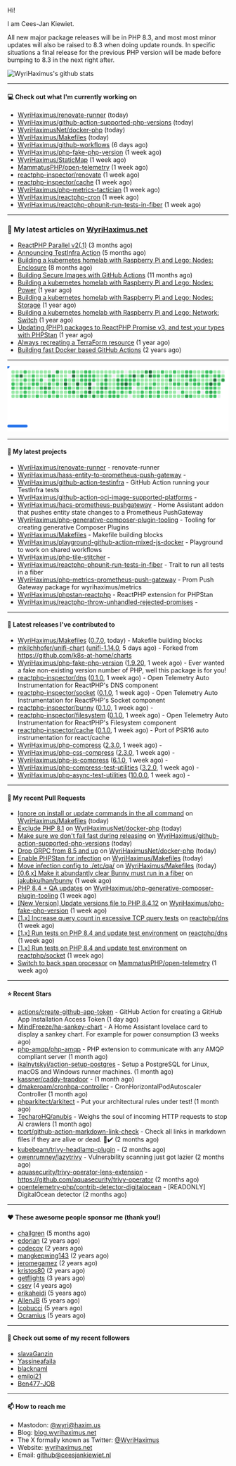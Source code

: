 Hi!

I am Cees-Jan Kiewiet.

All new major package releases will be in PHP 8.3, and most most minor updates will also be raised to 8.3 when doing update rounds. In specific situations a final release for the previous PHP version will be made before bumping to 8.3 in the next right after.

![WyriHaximus's github stats](https://github-readme-stats.vercel.app/api?username=WyriHaximus&show_icons=true)

---

#### 💻 Check out what I'm currently working on

- [WyriHaximus/renovate-runner](https://github.com/WyriHaximus/renovate-runner) (today)
- [WyriHaximus/github-action-supported-php-versions](https://github.com/WyriHaximus/github-action-supported-php-versions) (today)
- [WyriHaximusNet/docker-php](https://github.com/WyriHaximusNet/docker-php) (today)
- [WyriHaximus/Makefiles](https://github.com/WyriHaximus/Makefiles) (today)
- [WyriHaximus/github-workflows](https://github.com/WyriHaximus/github-workflows) (6 days ago)
- [WyriHaximus/php-fake-php-version](https://github.com/WyriHaximus/php-fake-php-version) (1 week ago)
- [WyriHaximus/StaticMap](https://github.com/WyriHaximus/StaticMap) (1 week ago)
- [MammatusPHP/open-telemetry](https://github.com/MammatusPHP/open-telemetry) (1 week ago)
- [reactphp-inspector/renovate](https://github.com/reactphp-inspector/renovate) (1 week ago)
- [reactphp-inspector/cache](https://github.com/reactphp-inspector/cache) (1 week ago)
- [WyriHaximus/php-metrics-tactician](https://github.com/WyriHaximus/php-metrics-tactician) (1 week ago)
- [WyriHaximus/reactphp-cron](https://github.com/WyriHaximus/reactphp-cron) (1 week ago)
- [WyriHaximus/reactphp-phpunit-run-tests-in-fiber](https://github.com/WyriHaximus/reactphp-phpunit-run-tests-in-fiber) (1 week ago)

---

### 📜 My latest articles on [WyriHaximus.net](https://blog.wyrihaximus.net/)

- [ReactPHP Parallel v2(.1)](https://blog.wyrihaximus.net/2025/06/reactphp-parallel-v2-/) (3 months ago)
- [Announcing TestInfra Action](https://blog.wyrihaximus.net/2025/03/announcing-testinfra-action/) (5 months ago)
- [Building a kubernetes homelab with Raspberry Pi and Lego: Nodes: Enclosure](https://blog.wyrihaximus.net/2024/12/building-a-kubernetes-homelab-with-raspberry-pies-and-lego-nodes-enclosure/) (8 months ago)
- [Building Secure Images with GitHub Actions](https://blog.wyrihaximus.net/2024/10/building-secure-images-with-github-actions/) (11 months ago)
- [Building a kubernetes homelab with Raspberry Pi and Lego: Nodes: Power](https://blog.wyrihaximus.net/2024/09/building-a-kubernetes-homelab-with-raspberry-pies-and-lego-nodes-power/) (1 year ago)
- [Building a kubernetes homelab with Raspberry Pi and Lego: Nodes: Storage](https://blog.wyrihaximus.net/2024/08/building-a-kubernetes-homelab-with-raspberry-pies-and-lego-nodes-storage/) (1 year ago)
- [Building a kubernetes homelab with Raspberry Pi and Lego: Network: Switch](https://blog.wyrihaximus.net/2024/07/building-a-kubernetes-homelab-with-raspberry-pies-and-lego-network-switch/) (1 year ago)
- [Updating (PHP) packages to ReactPHP Promise v3, and test your types with PHPStan](https://blog.wyrihaximus.net/2024/06/updating-php-packages-to-reactphp-promise-v3--and-test-your-types-with-phpstan/) (1 year ago)
- [Always recreating a TerraForm resource](https://blog.wyrihaximus.net/2024/04/always-recreating-a-terraform-resource/) (1 year ago)
- [Building fast Docker based GitHub Actions](https://blog.wyrihaximus.net/2023/03/building-fast-docker-based-github-actions/) (2 years ago)

---

<picture>
  <source
    media="(prefers-color-scheme: dark)"
    srcset="images/breakout-dark.svg"
  />
  <source
    media="(prefers-color-scheme: light)"
    srcset="images/breakout-light.svg"
  />
  <img alt="Breakout Game" src="images/breakout-light.svg" />
</picture>

---

#### 🌱 My latest projects

- [WyriHaximus/renovate-runner](https://github.com/WyriHaximus/renovate-runner) - renovate-runner
- [WyriHaximus/hass-entity-to-prometheus-push-gateway](https://github.com/WyriHaximus/hass-entity-to-prometheus-push-gateway) - 
- [WyriHaximus/github-action-testinfra](https://github.com/WyriHaximus/github-action-testinfra) - GitHub Action running your TestInfra tests
- [WyriHaximus/github-action-oci-image-supported-platforms](https://github.com/WyriHaximus/github-action-oci-image-supported-platforms) - 
- [WyriHaximus/hacs-prometheus-pushgateway](https://github.com/WyriHaximus/hacs-prometheus-pushgateway) - Home Assistant addon that pushes entity state changes to a Prometheus PushGateway
- [WyriHaximus/php-generative-composer-plugin-tooling](https://github.com/WyriHaximus/php-generative-composer-plugin-tooling) - Tooling for creating generative Composer Plugins
- [WyriHaximus/Makefiles](https://github.com/WyriHaximus/Makefiles) - Makefile building blocks
- [WyriHaximus/playground-github-action-mixed-js-docker](https://github.com/WyriHaximus/playground-github-action-mixed-js-docker) - Playground to work on shared workflows
- [WyriHaximus/php-tile-stitcher](https://github.com/WyriHaximus/php-tile-stitcher) - 
- [WyriHaximus/reactphp-phpunit-run-tests-in-fiber](https://github.com/WyriHaximus/reactphp-phpunit-run-tests-in-fiber) - Trait to run all tests in a fiber
- [WyriHaximus/php-metrics-prometheus-push-gateway](https://github.com/WyriHaximus/php-metrics-prometheus-push-gateway) - Prom Push Gateway package for wyrihaximus/metrics
- [WyriHaximus/phpstan-reactphp](https://github.com/WyriHaximus/phpstan-reactphp) - ReactPHP extension for PHPStan
- [WyriHaximus/reactphp-throw-unhandled-rejected-promises](https://github.com/WyriHaximus/reactphp-throw-unhandled-rejected-promises) - 

---

#### 🔭 Latest releases I've contributed to

- [WyriHaximus/Makefiles](https://github.com/WyriHaximus/Makefiles) ([0.7.0](https://github.com/WyriHaximus/Makefiles/releases/tag/0.7.0), today) - Makefile building blocks
- [mkilchhofer/unifi-chart](https://github.com/mkilchhofer/unifi-chart) ([unifi-1.14.0](https://github.com/mkilchhofer/unifi-chart/releases/tag/unifi-1.14.0), 5 days ago) - Forked from https://github.com/k8s-at-home/charts
- [WyriHaximus/php-fake-php-version](https://github.com/WyriHaximus/php-fake-php-version) ([1.9.20](https://github.com/WyriHaximus/php-fake-php-version/releases/tag/1.9.20), 1 week ago) - Ever wanted a fake non-existing version number of PHP, well this package is for you!
- [reactphp-inspector/dns](https://github.com/reactphp-inspector/dns) ([0.1.0](https://github.com/reactphp-inspector/dns/releases/tag/0.1.0), 1 week ago) - Open Telemetry Auto Instrumentation for ReactPHP&#39;s DNS component
- [reactphp-inspector/socket](https://github.com/reactphp-inspector/socket) ([0.1.0](https://github.com/reactphp-inspector/socket/releases/tag/0.1.0), 1 week ago) - Open Telemetry Auto Instrumentation for ReactPHP&#39;s Socket component
- [reactphp-inspector/bunny](https://github.com/reactphp-inspector/bunny) ([0.1.0](https://github.com/reactphp-inspector/bunny/releases/tag/0.1.0), 1 week ago) - 
- [reactphp-inspector/filesystem](https://github.com/reactphp-inspector/filesystem) ([0.1.0](https://github.com/reactphp-inspector/filesystem/releases/tag/0.1.0), 1 week ago) - Open Telemetry Auto Instrumentation for ReactPHP&#39;s Filesystem component
- [reactphp-inspector/cache](https://github.com/reactphp-inspector/cache) ([0.1.0](https://github.com/reactphp-inspector/cache/releases/tag/0.1.0), 1 week ago) - Port of PSR16 auto instrumentation for react/cache
- [WyriHaximus/php-compress](https://github.com/WyriHaximus/php-compress) ([2.3.0](https://github.com/WyriHaximus/php-compress/releases/tag/2.3.0), 1 week ago) - 
- [WyriHaximus/php-css-compress](https://github.com/WyriHaximus/php-css-compress) ([2.3.0](https://github.com/WyriHaximus/php-css-compress/releases/tag/2.3.0), 1 week ago) - 
- [WyriHaximus/php-js-compress](https://github.com/WyriHaximus/php-js-compress) ([6.1.0](https://github.com/WyriHaximus/php-js-compress/releases/tag/6.1.0), 1 week ago) - 
- [WyriHaximus/php-compress-test-utilities](https://github.com/WyriHaximus/php-compress-test-utilities) ([3.2.0](https://github.com/WyriHaximus/php-compress-test-utilities/releases/tag/3.2.0), 1 week ago) - 
- [WyriHaximus/php-async-test-utilities](https://github.com/WyriHaximus/php-async-test-utilities) ([10.0.0](https://github.com/WyriHaximus/php-async-test-utilities/releases/tag/10.0.0), 1 week ago) - 

---

#### 🔨 My recent Pull Requests

- [Ignore on install or update commands in the all command](https://github.com/WyriHaximus/Makefiles/pull/47) on [WyriHaximus/Makefiles](https://github.com/WyriHaximus/Makefiles) (today)
- [Exclude PHP 8.1](https://github.com/WyriHaximusNet/docker-php/pull/307) on [WyriHaximusNet/docker-php](https://github.com/WyriHaximusNet/docker-php) (today)
- [Make sure we don&#39;t fail fast during releasing](https://github.com/WyriHaximus/github-action-supported-php-versions/pull/70) on [WyriHaximus/github-action-supported-php-versions](https://github.com/WyriHaximus/github-action-supported-php-versions) (today)
- [Drop GRPC from 8.5 and up](https://github.com/WyriHaximusNet/docker-php/pull/306) on [WyriHaximusNet/docker-php](https://github.com/WyriHaximusNet/docker-php) (today)
- [Enable PHPStan for infection](https://github.com/WyriHaximus/Makefiles/pull/46) on [WyriHaximus/Makefiles](https://github.com/WyriHaximus/Makefiles) (today)
- [Move infection config to ./etc/qa/](https://github.com/WyriHaximus/Makefiles/pull/45) on [WyriHaximus/Makefiles](https://github.com/WyriHaximus/Makefiles) (today)
- [[0.6.x] Make it abundantly clear Bunny must run in a fiber](https://github.com/jakubkulhan/bunny/pull/193) on [jakubkulhan/bunny](https://github.com/jakubkulhan/bunny) (1 week ago)
- [PHP 8.4 &#43; QA updates](https://github.com/WyriHaximus/php-generative-composer-plugin-tooling/pull/31) on [WyriHaximus/php-generative-composer-plugin-tooling](https://github.com/WyriHaximus/php-generative-composer-plugin-tooling) (1 week ago)
- [[New Version] Update versions file to PHP 8.4.12](https://github.com/WyriHaximus/php-fake-php-version/pull/157) on [WyriHaximus/php-fake-php-version](https://github.com/WyriHaximus/php-fake-php-version) (1 week ago)
- [[1.x] Increase query count in excessive TCP query tests](https://github.com/reactphp/dns/pull/240) on [reactphp/dns](https://github.com/reactphp/dns) (1 week ago)
- [[1.x] Run tests on PHP 8.4 and update test environment](https://github.com/reactphp/dns/pull/239) on [reactphp/dns](https://github.com/reactphp/dns) (1 week ago)
- [[1.x] Run tests on PHP 8.4 and update test environment](https://github.com/reactphp/socket/pull/326) on [reactphp/socket](https://github.com/reactphp/socket) (1 week ago)
- [Switch to back span processor](https://github.com/MammatusPHP/open-telemetry/pull/9) on [MammatusPHP/open-telemetry](https://github.com/MammatusPHP/open-telemetry) (1 week ago)

---

#### ⭐ Recent Stars

- [actions/create-github-app-token](https://github.com/actions/create-github-app-token) - GitHub Action for creating a GitHub App Installation Access Token (1 day ago)
- [MindFreeze/ha-sankey-chart](https://github.com/MindFreeze/ha-sankey-chart) - A Home Assistant lovelace card to display a sankey chart. For example for power consumption (3 weeks ago)
- [php-amqp/php-amqp](https://github.com/php-amqp/php-amqp) - PHP extension to communicate with any AMQP compliant server (1 month ago)
- [ikalnytskyi/action-setup-postgres](https://github.com/ikalnytskyi/action-setup-postgres) - Setup a PostgreSQL for Linux, macOS and Windows runner machines. (1 month ago)
- [kassner/caddy-trapdoor](https://github.com/kassner/caddy-trapdoor) -  (1 month ago)
- [dmakeroam/cronhpa-controller](https://github.com/dmakeroam/cronhpa-controller) - CronHorizontalPodAutoscaler Controller (1 month ago)
- [phparkitect/arkitect](https://github.com/phparkitect/arkitect) - Put your architectural rules under test! (1 month ago)
- [TecharoHQ/anubis](https://github.com/TecharoHQ/anubis) - Weighs the soul of incoming HTTP requests to stop AI crawlers (1 month ago)
- [tcort/github-action-markdown-link-check](https://github.com/tcort/github-action-markdown-link-check) - Check all links in markdown files if they are alive or dead. 🔗✔️ (2 months ago)
- [kubebeam/trivy-headlamp-plugin](https://github.com/kubebeam/trivy-headlamp-plugin) -  (2 months ago)
- [owenrumney/lazytrivy](https://github.com/owenrumney/lazytrivy) - Vulnerability scanning just got lazier (2 months ago)
- [aquasecurity/trivy-operator-lens-extension](https://github.com/aquasecurity/trivy-operator-lens-extension) - https://github.com/aquasecurity/trivy-operator (2 months ago)
- [opentelemetry-php/contrib-detector-digitalocean](https://github.com/opentelemetry-php/contrib-detector-digitalocean) - [READONLY] DigitalOcean detector (2 months ago)

---

#### ❤️ These awesome people sponsor me (thank you!)

- [challgren](https://github.com/challgren) (5 months ago)
- [edorian](https://github.com/edorian) (2 years ago)
- [codecov](https://github.com/codecov) (2 years ago)
- [mangkepwing143](https://github.com/mangkepwing143) (2 years ago)
- [jeromegamez](https://github.com/jeromegamez) (2 years ago)
- [kristos80](https://github.com/kristos80) (2 years ago)
- [getflights](https://github.com/getflights) (3 years ago)
- [csev](https://github.com/csev) (4 years ago)
- [erikaheidi](https://github.com/erikaheidi) (5 years ago)
- [AllenJB](https://github.com/AllenJB) (5 years ago)
- [lcobucci](https://github.com/lcobucci) (5 years ago)
- [Ocramius](https://github.com/Ocramius) (5 years ago)

---

#### 👯 Check out some of my recent followers

- [slavaGanzin](https://github.com/slavaGanzin)
- [Yassineafaila](https://github.com/Yassineafaila)
- [blacknaml](https://github.com/blacknaml)
- [emiloi21](https://github.com/emiloi21)
- [Ben477-JOB](https://github.com/Ben477-JOB)

---

#### 📫 How to reach me

- Mastodon: [@wyri@haxim.us](https://toot-toot.wyrihaxim.us/@wyri)
- Blog: [blog.wyrihaximus.net](https://blog.wyrihaximus.net/)
- The X formally known as Twitter: [@WyriHaximus](https://twitter.com/WyriHaximus)
- Website: [wyrihaximus.net](https://wyrihaximus.net/)
- Email: [github@ceesjankiewiet.nl](mailto:github@ceesjankiewiet.nl)
